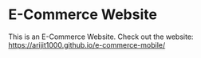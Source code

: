 # E-Commerce Website 

This is an E-Commerce Website.
Check out the website: https://arijit1000.github.io/e-commerce-mobile/

